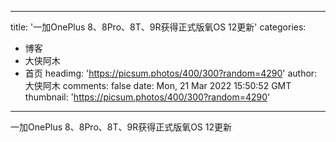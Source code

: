 
---
title: '一加OnePlus 8、8Pro、8T、9R获得正式版氧OS 12更新'
categories: 
 - 博客
 - 大侠阿木
 - 首页
headimg: 'https://picsum.photos/400/300?random=4290'
author: 大侠阿木
comments: false
date: Mon, 21 Mar 2022 15:50:52 GMT
thumbnail: 'https://picsum.photos/400/300?random=4290'
---

<div>   
一加OnePlus 8、8Pro、8T、9R获得正式版氧OS 12更新  
</div>
            